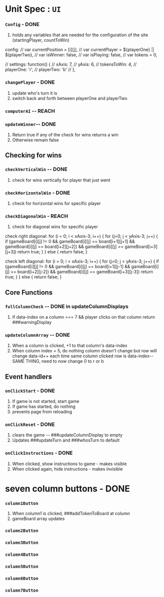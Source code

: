 # Unit Spec : `UI`

### `Config` - DONE
1. holds any variables that are needed for the configuration of the site (startingPlayer, countToWin)

  config:
  // var currentPosition = [i][j],
  // var currentPlayer = ${playerOne} || ${playerTwo},
  // var isWinner: false,
  // var isPlaying: false,
  // var tokens = 0,

  // settings: function() {
  //   xAxis: 7,
  //   yAxis: 6,
  //   tokensToWin: 4,
  //   playerOne: 'r',
  //   playerTwo: 'b'
  // },

### `changePlayer` - DONE
1. update who's turn it is
2. switch back and forth between playerOne and playerTwo

### `computerAI` -- REACH

  <!-- ### `updateTurn` - JS code
  1. Default starts with playerOne
  2. if !playerOne, then playerTwo -->

### `updateWinner`-- DONE
1. Return true if any of the check for wins returns a win
2. Otherwise remain false

## Checking for wins

### `checkVerticalWin` -- DONE
1. check for wins vertically for player that just went


### `checkHorizontalWin` - DONE
1. check for horizontal wins for specific player

### `checkDiagonalWin` - REACH
1. check for diagonal wins for specific player

check right diagonal:
for (i = 0; i < xAxis-3; i++) {
  for (j=0; j < yAxis-3; j++) {
    if (gameBoard[i][j] != 0 && gameBoard[i][j] == board[i+1][j+1] && gameBoard[i][j] == board[i+2][j+2]) && gameBoard[i][j] == gameBoard[i+3][j+3])
    return true;
  }
} else {
  return false;
}

check left diagonal:
for (i = 0; i < xAxis-3; i++) {
  for (j=0; j < yAxis-3; j++) {
    if (gameBoard[i][j] != 0 && gameBoard[i][j] == board[i+1][j-1] && gameBoard[i][j] == board[i+2][j-2]) && gameBoard[i][j] == gameBoard[i+3][j-3])
    return true;
  }
} else {
  return false;
}

## Core Functions

### `fullColumnCheck` -- DONE in updateColumnDisplays
1. If data-index on a column === 7 && player clicks on that column
return ###warningDisplay

### `updateColumnArray` -- DONE
1. When a column is clicked, +1 to that column's data-index
2. When column index = 5, do nothing
column doesn't change but row will change
data-id++ each time same column clicked
row is data-index-- SAME THING,
need to now change 0 to r or b


## Event handlers

### `onClickStart` - DONE
1. If game is not started,
    start game
2. If game has started, do nothing
3. prevents page from reloading


### `onClickReset` - DONE
1. clears the game -- ###updateColumnDisplay to empty
2. Updates ###updateTurn and ###whosTurn to default

### `onClickInstructions` - DONE
1. When clicked, show instructions to game - makes visible
2. When clicked again, hide instructions - makes invisible

# seven column buttons - DONE
### `column1Button`
1. When column1 is clicked, ###addTokenToBoard at column
2. gameBoard array updates
### `column2Button`
### `column3Button`
### `column4Button`
### `column5Button`
### `column6Button`
### `column7Button`
